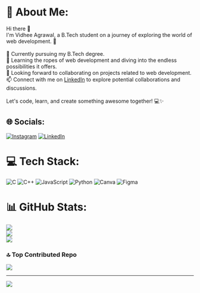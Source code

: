 # 💫 About Me:
Hi there 👋<br>I'm Vidhee Agrawal, a B.Tech student on a journey of exploring the world of web development. 🚀<br><br>🔭 Currently pursuing my B.Tech degree.<br>🌱 Learning the ropes of web development and diving into the endless possibilities it offers.<br>👯 Looking forward to collaborating on projects related to web development.<br>📫 Connect with me on [LinkedIn](https://www.linkedin.com/in/vidhee-agrawal-6409831bb) to explore potential collaborations and discussions.<br><br>Let's code, learn, and create something awesome together! 💻✨


## 🌐 Socials:
[![Instagram](https://img.shields.io/badge/Instagram-%23E4405F.svg?logo=Instagram&logoColor=white)](https://www.instagram.com/vidhee.agrawal?igshid=MXVoNTd1cXpqMXdm)
[![LinkedIn](https://img.shields.io/badge/LinkedIn-%230077B5.svg?logo=linkedin&logoColor=white)](https://www.linkedin.com/in/vidhee-agrawal-6409831bb)

# 💻 Tech Stack:
![C](https://img.shields.io/badge/c-%2300599C.svg?style=for-the-badge&logo=c&logoColor=white) ![C++](https://img.shields.io/badge/c++-%2300599C.svg?style=for-the-badge&logo=c%2B%2B&logoColor=white) ![JavaScript](https://img.shields.io/badge/javascript-%23323330.svg?style=for-the-badge&logo=javascript&logoColor=%23F7DF1E) ![Python](https://img.shields.io/badge/python-3670A0?style=for-the-badge&logo=python&logoColor=ffdd54) ![Canva](https://img.shields.io/badge/Canva-%2300C4CC.svg?style=for-the-badge&logo=Canva&logoColor=white) ![Figma](https://img.shields.io/badge/figma-%23F24E1E.svg?style=for-the-badge&logo=figma&logoColor=white)
# 📊 GitHub Stats:
![](https://github-readme-stats.vercel.app/api?username=vidheeagrawal&theme=radical&hide_border=false&include_all_commits=false&count_private=false)<br/>
![](https://github-readme-streak-stats.herokuapp.com/?user=vidheeagrawal&theme=radical&hide_border=false)<br/>
![](https://github-readme-stats.vercel.app/api/top-langs/?username=vidheeagrawal&theme=radical&hide_border=false&include_all_commits=false&count_private=false&layout=compact)

### 🔝 Top Contributed Repo
![](https://github-contributor-stats.vercel.app/api?username=vidheeagrawal&limit=5&theme=radical&combine_all_yearly_contributions=true)

---
[![](https://visitcount.itsvg.in/api?id=vidheeagrawal&icon=0&color=11)](https://visitcount.itsvg.in)

<!-- Proudly created with GPRM ( https://gprm.itsvg.in ) -->
